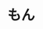 <!--
title:   SwiftUI + Firebase使用時にPreviewが使えない悪魔的な罠
tags:    Firebase,GoogleCloud,Swift,SwiftUI,Xcode
id:      05c5e29cb43a5d639211
private: true
-->
# もん
